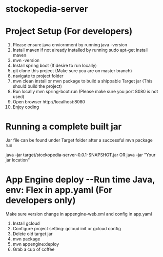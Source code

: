 # stockopedia-server

# Project Setup (For developers)

1. Please ensure java enviornment by running java -version
2. Install maven if not already installed by running sudo apt-get install maven
3. mvn -version 
4. Install spring boot (If desire to run locally)
5. git clone this project (Make sure you are on master branch) 
6. navigate to project folder
7. mvn clean install or mvn package to build a shippable Target jar (This should build the project)
8. Run locally mvn spring-boot:run (Please make sure you port 8080 is not used)
9. Open browser http://localhost:8080
10. Enjoy coding

# Running a complete built jar

Jar file can be found under Target folder after a successful mvn package run

java -jar target/stockopedia-server-0.0.1-SNAPSHOT.jar    OR 
java -jar "Your jar location"


# App Engine deploy --Run time Java, env: Flex in app.yaml (For developers only)

Make sure version change in appengine-web.xml and config in app.yaml

1. Install gcloud
2. Configure project setting: gcloud init or gcloud config
3. Delete old target jar
4. mvn package
5. mvn appengine:deploy
6. Grab a cup of coffee

